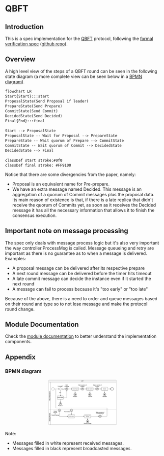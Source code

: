 
# QBFT

## Introduction
This is a spec implementation for the [QBFT](https://arxiv.org/pdf/2002.03613) protocol, following the [formal verification spec](https://entethalliance.github.io/client-spec/qbft_spec.html#dfn-qbftspecification) ([github repo](https://github.com/ConsenSys/qbft-formal-spec-and-verification)).

## Overview

A high level view of the steps of a QBFT round can be seen in the following state diagram (a more complete view can be seen below in a [BPMN diagram](#bpmn-diagram)).

```mermaid
flowchart LR
Start{Start}:::start
ProposalState(Send Proposal if leader)
PrepareState(Send Prepare)
CommitState(Send Commit)
DecidedState(Send Decided)
Final{End}:::final

Start --> ProposalState
ProposalState -- Wait for Proposal --> PrepareState
PrepareState -- Wait quorum of Prepare --> CommitState
CommitState -- Wait quorum of Commit --> DecidedState
DecidedState --> Final

classDef start stroke:#0f0
classDef final stroke: #FF9100
```

Notice that there are some divergencies from the paper, namely:
- Proposal is an equivalent name for Pre-prepare.
- We have an extra message named Decided. This message is an aggregation of a quorum of Commit messages plus the proposal data. Its main reason of existence is that, if there is a late replica that didn't receive the quorum of Commits yet, as soon as it receives the Decided message it has all the necessary information that allows it to finish the consensus execution.

## Important note on message processing
The spec only deals with message process logic but it's also very important the way controller.ProcessMsg is called.
Message queueing and retry are important as there is no guarantee as to when a message is delivered.
Examples:
* A proposal message can be delivered after its respective prepare
* A next round message can be delivered before the timer hits timeout
* A late commit message can decide the instance even if it started the next round
* A message can fail to process because it's "too early" or "too late"

Because of the above, there is a need to order and queue messages based on their round and type so to not lose message and make the protocol round change.

## Module Documentation

Check the [module documentation](docs/README.md) to better understand the implementation components.

## Appendix

### BPMN diagram

<p align="center",float="left">
<img src="./docs/qbft_bpmn.drawio.png", width="45%" height="10%">
</p>

Note:
- Messages filled in white represent received messages.
- Messages filled in black represent broadcasted messages.